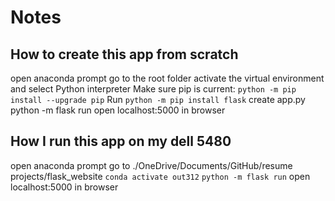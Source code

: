 # Notes

## How to create this app from scratch

open anaconda prompt
go to the root folder
activate the virtual environment and select Python interpreter
Make sure pip is current: `python -m pip install --upgrade pip`
Run `python -m pip install flask`
create app.py
python -m flask run
open localhost:5000 in browser

## How I run this app on my dell 5480

open anaconda prompt
go to ./OneDrive/Documents/GitHub/resume projects/flask_website
`conda activate out312`
`python -m flask run`
open localhost:5000 in browser
